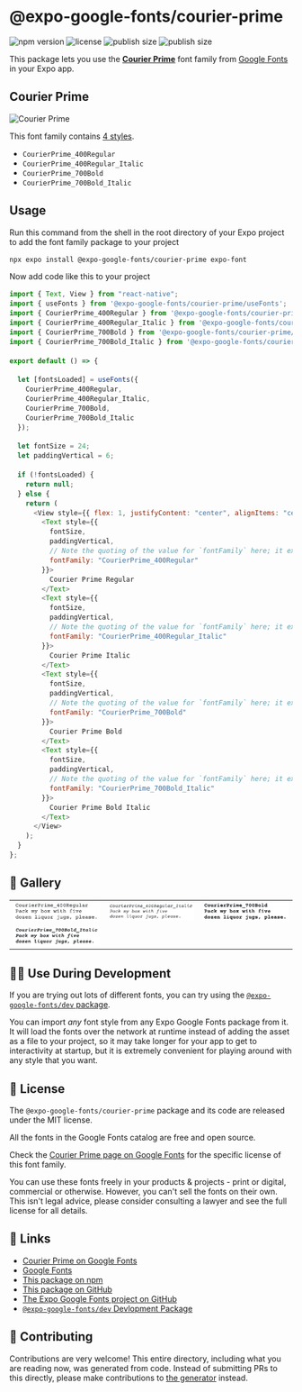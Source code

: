 # @expo-google-fonts/courier-prime

![npm version](https://flat.badgen.net/npm/v/@expo-google-fonts/courier-prime)
![license](https://flat.badgen.net/github/license/expo/google-fonts)
![publish size](https://flat.badgen.net/packagephobia/install/@expo-google-fonts/courier-prime)
![publish size](https://flat.badgen.net/packagephobia/publish/@expo-google-fonts/courier-prime)

This package lets you use the [**Courier Prime**](https://fonts.google.com/specimen/Courier+Prime) font family from [Google Fonts](https://fonts.google.com/) in your Expo app.

## Courier Prime

![Courier Prime](./font-family.png)

This font family contains [4 styles](#-gallery).

- `CourierPrime_400Regular`
- `CourierPrime_400Regular_Italic`
- `CourierPrime_700Bold`
- `CourierPrime_700Bold_Italic`

## Usage

Run this command from the shell in the root directory of your Expo project to add the font family package to your project

```sh
npx expo install @expo-google-fonts/courier-prime expo-font
```

Now add code like this to your project

```js
import { Text, View } from "react-native";
import { useFonts } from '@expo-google-fonts/courier-prime/useFonts';
import { CourierPrime_400Regular } from '@expo-google-fonts/courier-prime/400Regular';
import { CourierPrime_400Regular_Italic } from '@expo-google-fonts/courier-prime/400Regular_Italic';
import { CourierPrime_700Bold } from '@expo-google-fonts/courier-prime/700Bold';
import { CourierPrime_700Bold_Italic } from '@expo-google-fonts/courier-prime/700Bold_Italic';

export default () => {

  let [fontsLoaded] = useFonts({
    CourierPrime_400Regular, 
    CourierPrime_400Regular_Italic, 
    CourierPrime_700Bold, 
    CourierPrime_700Bold_Italic
  });

  let fontSize = 24;
  let paddingVertical = 6;

  if (!fontsLoaded) {
    return null;
  } else {
    return (
      <View style={{ flex: 1, justifyContent: "center", alignItems: "center" }}>
        <Text style={{
          fontSize,
          paddingVertical,
          // Note the quoting of the value for `fontFamily` here; it expects a string!
          fontFamily: "CourierPrime_400Regular"
        }}>
          Courier Prime Regular
        </Text>
        <Text style={{
          fontSize,
          paddingVertical,
          // Note the quoting of the value for `fontFamily` here; it expects a string!
          fontFamily: "CourierPrime_400Regular_Italic"
        }}>
          Courier Prime Italic
        </Text>
        <Text style={{
          fontSize,
          paddingVertical,
          // Note the quoting of the value for `fontFamily` here; it expects a string!
          fontFamily: "CourierPrime_700Bold"
        }}>
          Courier Prime Bold
        </Text>
        <Text style={{
          fontSize,
          paddingVertical,
          // Note the quoting of the value for `fontFamily` here; it expects a string!
          fontFamily: "CourierPrime_700Bold_Italic"
        }}>
          Courier Prime Bold Italic
        </Text>
      </View>
    );
  }
};
```

## 🔡 Gallery


||||
|-|-|-|
|![CourierPrime_400Regular](./400Regular/CourierPrime_400Regular.ttf.png)|![CourierPrime_400Regular_Italic](./400Regular_Italic/CourierPrime_400Regular_Italic.ttf.png)|![CourierPrime_700Bold](./700Bold/CourierPrime_700Bold.ttf.png)||
|![CourierPrime_700Bold_Italic](./700Bold_Italic/CourierPrime_700Bold_Italic.ttf.png)||||


## 👩‍💻 Use During Development

If you are trying out lots of different fonts, you can try using the [`@expo-google-fonts/dev` package](https://github.com/expo/google-fonts/tree/master/font-packages/dev#readme).

You can import _any_ font style from any Expo Google Fonts package from it. It will load the fonts over the network at runtime instead of adding the asset as a file to your project, so it may take longer for your app to get to interactivity at startup, but it is extremely convenient for playing around with any style that you want.


## 📖 License

The `@expo-google-fonts/courier-prime` package and its code are released under the MIT license.

All the fonts in the Google Fonts catalog are free and open source.

Check the [Courier Prime page on Google Fonts](https://fonts.google.com/specimen/Courier+Prime) for the specific license of this font family.

You can use these fonts freely in your products & projects - print or digital, commercial or otherwise. However, you can't sell the fonts on their own. This isn't legal advice, please consider consulting a lawyer and see the full license for all details.

## 🔗 Links

- [Courier Prime on Google Fonts](https://fonts.google.com/specimen/Courier+Prime)
- [Google Fonts](https://fonts.google.com/)
- [This package on npm](https://www.npmjs.com/package/@expo-google-fonts/courier-prime)
- [This package on GitHub](https://github.com/expo/google-fonts/tree/master/font-packages/courier-prime)
- [The Expo Google Fonts project on GitHub](https://github.com/expo/google-fonts)
- [`@expo-google-fonts/dev` Devlopment Package](https://github.com/expo/google-fonts/tree/master/font-packages/dev)

## 🤝 Contributing

Contributions are very welcome! This entire directory, including what you are reading now, was generated from code. Instead of submitting PRs to this directly, please make contributions to [the generator](https://github.com/expo/google-fonts/tree/master/packages/generator) instead.

